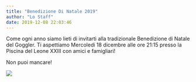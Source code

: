 ```yaml
---
title: "Benedizione Di Natale 2019"
author: "Lo Staff"
date: 2019-12-08 22:03:46
---
```


Come ogni anno siamo lieti di invitarti alla tradizionale Benedizione di Natale del Goggler. Ti aspettiamo Mercoledi 18 dicembre alle ore 21:15 presso la Piscina del Leone XXIII con amici e famigliari!

Non puoi mancare!

![](http://static.wixstatic.com/media/ef7a2f_958089df7d944ef1a9b303c8bed75847~mv2_d_3308_2339_s_2.jpg)